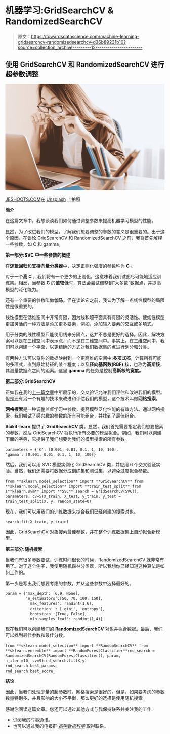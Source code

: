 # 机器学习:GridSearchCV & RandomizedSearchCV

> 原文：<https://towardsdatascience.com/machine-learning-gridsearchcv-randomizedsearchcv-d36b89231b10?source=collection_archive---------12----------------------->

## 使用 GridSearchCV 和 RandomizedSearchCV 进行超参数调整

![](img/441fbf9e4110a98cef927b0b7b92c1c3.png)

[JESHOOTS.COM](https://unsplash.com/@jeshoots?utm_source=unsplash&utm_medium=referral&utm_content=creditCopyText)在 [Unsplash](https://unsplash.com/s/photos/study?utm_source=unsplash&utm_medium=referral&utm_content=creditCopyText) 上拍照

**简介**

在这篇文章中，我想谈谈我们如何通过调整参数来提高机器学习模型的性能。

显然，为了改进我们的模型，了解我们想要调整的参数的含义是很重要的。出于这个原因，在谈论 GridSearchCV 和 RandomizedSearchCV 之前，我将首先解释一些参数，如 C 和 gamma。

**第一部分:SVC 中一些参数的概述**

在**逻辑回归**和**支持向量分类器**中，决定正则化强度的参数称为 **C** 。

对于一个**高 C** ，我们将有一个更少的正则化，这意味着我们试图尽可能地适应训练集。相反，当参数 **C** 的**值较低**时，算法会尝试调整到“大多数”数据点，并提高模型的泛化能力。

还有一个重要的参数叫做**伽马**。但在谈论它之前，我认为了解一点线性模型的局限性是很重要的。

线性模型在低维空间中非常有限，因为线和超平面具有有限的灵活性。使线性模型更加灵活的一种方法是添加更多要素，例如，添加输入要素的交互或多项式。

用于分类的线性模型只能使用线来分隔点，这并不总是更好的选择。因此，解决方案可以是在三维空间中表示点，而不是在二维空间中。事实上，在三维空间中，我们可以创建一个平面，以更精确的方式对我们数据集的点进行划分和分类。

有两种方法可以将你的数据映射到一个更高维的空间中:**多项式核**，计算所有可能的多项式，直到原始特征的某个程度；以及**径向基函数(RBF)** 核，也称为**高斯核**，其测量数据点之间的距离。这里 **gamma** 的任务是控制**高斯核的宽度。**

**第二部分:GridSearchCV**

正如我在我的[上一篇文章](/machine-learning-some-notes-about-cross-validation-4a0315599f2)中所展示的，交叉验证允许我们评估和改进我们的模型。但是还有另一个有趣的技术来改进和评估我们的模型，这个技术叫做**网格搜索**。

**网格搜索**是一种调整监督学习中参数，提高模型泛化性能的有效方法。通过网格搜索，我们尝试了感兴趣的参数的所有可能组合，并找到了最佳组合。

**Scikit-learn** 提供了 **GridSeaechCV** 类。显然，我们首先需要指定我们想要搜索的参数，然后 GridSearchCV 将执行所有必要的模型拟合。例如，我们可以创建下面的字典，它提供了我们想要为我们的模型搜索的所有参数。

```
parameters = {‘C’: [0.001, 0.01, 0.1, 1, 10, 100], 
‘gamma’: [0.001, 0.01, 0.1, 1, 10, 100]}
```

然后，我们可以用 SVC 模型实例化 GridSearchCV 类，并应用 6 个交叉验证实验。当然，我们还需要将数据分成训练集和测试集，以避免过度拟合参数。

```
from **sklearn.model_selection** import **GridSearchCV** from **sklearn.model_selection** import **train_test_split** from s**klearn.svm** import **SVC** search = GridSearchCV(SVC(), parameters, cv=5)X_train, X_test, y_train, y_test = train_test_split(X, y, random_state=0)
```

现在，我们可以用我们的训练数据来拟合我们已经创建的搜索对象。

```
search.fit(X_train, y_train)
```

因此，GridSearchCV 对象搜索最佳参数，并在整个训练数据集上自动拟合新模型。

**第三部分:随机搜索**

当我们有很多参数要试，训练时间很长的时候，RandomizedSearchCV 就非常有用了。对于这个例子，我使用随机森林分类器，所以我想你已经知道这种算法是如何工作的。

第一步是写出我们想要考虑的参数，并从这些参数中选择最好的。

```
param = {‘max_depth: [6,9, None], 
         ‘n_estimators’:[50, 70, 100, 150], 
          'max_features': randint(1,6),
          'criterion' : ['gini', 'entropy'],
          'bootstrap':[True, False],
          'mln_samples_leaf': randint(1,4)}
```

现在我们可以创建我们的 **RandomizedSearchCV** 对象并拟合数据。最后，我们可以找到最佳参数和最佳分数。

```
from **sklearn.model_selection** import **RandomSearchCV** from **sklearn.ensemble** import **RandomForestClassifier**rnd_search = RandomizedSearchCV(RandomForestClassifier(), param, 
n_iter =10, cv=9)rnd_search.fit(X,y)
rnd_search.best_params_
rnd_search.best_score_
```

**结论**

因此，当我们处理少量的超参数时，网格搜索是很好的。但是，如果要考虑的参数数量特别多，并且影响的大小不平衡，那么更好的选择是使用随机搜索。

感谢你阅读这篇文章。您还可以通过其他方式与我保持联系并关注我的工作:

*   订阅我的时事通讯。
*   也可以通过我的电报群 [*初学数据科学*](https://t.me/DataScienceForBeginners) 取得联系。